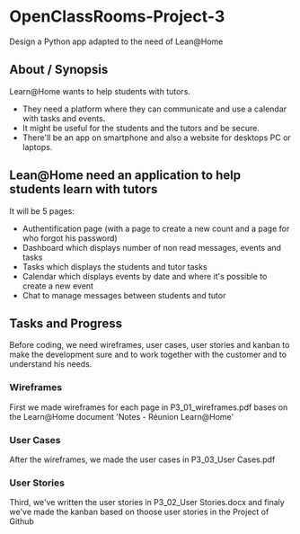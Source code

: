 # OpenClassRooms-Project-3
Design a Python app adapted to the need of Lean@Home

## About / Synopsis
Learn@Home wants to help students with tutors.
* They need a platform where they can communicate and use a calendar with tasks and events.
* It might be useful for the students and the tutors and be secure.
* There'll be an app on smartphone and also a website for desktops PC or laptops.

## Lean@Home need an application to help students learn with tutors
It will be 5 pages:
* Authentification page (with a page to create a new count and a page for who forgot his password)
* Dashboard which displays number of non read messages, events and tasks
* Tasks which displays the students and tutor tasks
* Calendar which displays events by date and where it's possible to create a new event
* Chat to manage messages between students and tutor

## Tasks and Progress

Before coding, we need wireframes, user cases, user stories and kanban to make the development sure and to work together with the customer and to understand his needs.

### Wireframes
First we made wireframes for each page in P3_01_wireframes.pdf bases on the Learn@Home document 'Notes - Réunion Learn@Home'

### User Cases
After the wireframes, we made the user cases in P3_03_User Cases.pdf

### User Stories
Third, we've written the user stories in P3_02_User Stories.docx and finaly we've made the kanban based on thoose user stories in the Project of Github
